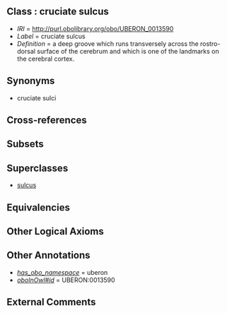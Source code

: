 
## Class : cruciate sulcus

 * *IRI* = http://purl.obolibrary.org/obo/UBERON_0013590
 * *Label* = cruciate sulcus
 * *Definition* = a deep groove which runs transversely across the rostro-dorsal surface of the cerebrum and which is one of the landmarks on the cerebral cortex.

## Synonyms

 * cruciate sulci

## Cross-references


## Subsets


## Superclasses

 * [sulcus](../../UBERON/93/UBERON_0000093.md)

## Equivalencies


## Other Logical Axioms


## Other Annotations

 * *[has_obo_namespace](../../ce/oboInOwl#hasOBONamespace.md)* = uberon
 * *[oboInOwl#id](../../id/oboInOwl#id.md)* = UBERON:0013590

## External Comments

